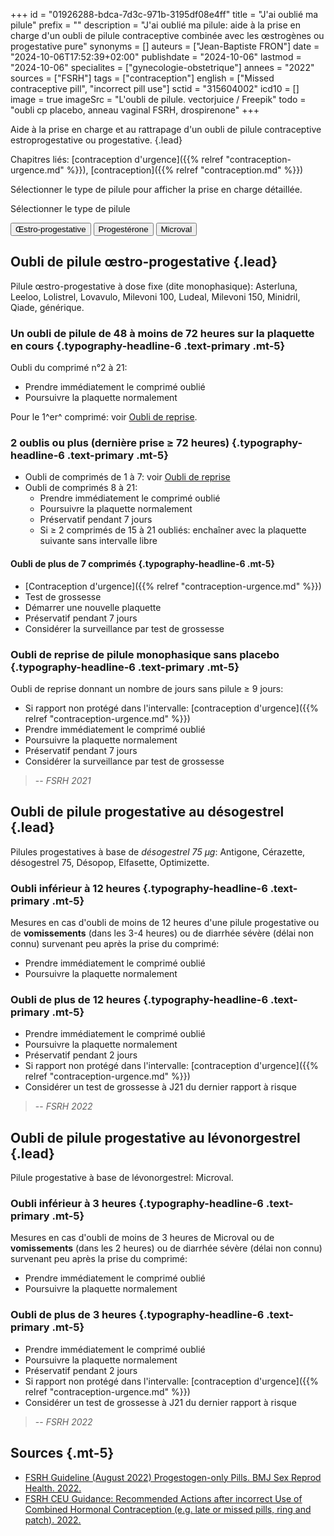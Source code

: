 +++
id = "01926288-bdca-7d3c-971b-3195df08e4ff"
title = "J'ai oublié ma pilule"
prefix = ""
description = "J'ai oublié ma pilule: aide à la prise en charge d'un oubli de pilule contraceptive combinée avec les œstrogènes ou progestative pure"
synonyms = []
auteurs = ["Jean-Baptiste FRON"]
date = "2024-10-06T17:52:39+02:00"
publishdate = "2024-10-06"
lastmod = "2024-10-06"
specialites = ["gynecologie-obstetrique"]
annees = "2022"
sources = ["FSRH"]
tags = ["contraception"]
english = ["Missed contraceptive pill", "incorrect pill use"]
sctid = "315604002"
icd10 = []
image = true
imageSrc = "L'oubli de pilule. vectorjuice / Freepik"
todo = "oubli cp placebo, anneau vaginal FSRH, drospirenone"
+++

Aide à la prise en charge et au rattrapage d'un oubli de pilule contraceptive estroprogestative ou progestative.
{.lead}

Chapitres liés: [contraception d'urgence]({{% relref "contraception-urgence.md" %}}), [contraception]({{% relref "contraception.md" %}})

Sélectionner le type de pilule pour afficher la prise en charge détaillée.

<div class="card card-body shadow-none my-2 flex-row justify-content-between bg-primary-light">
  <div>
    <p class="typography-overline">Sélectionner le type de pilule</p>
    <nav>
      <div class="nav" role="tablist">
      <button class="chip chip-action" id="nav-coc-tab" data-toggle="tab" data-target="#nav-coc" type="button" role="tab" aria-controls="nav-coc" aria-selected="false">Œstro-progestative</button>
      <button class="chip chip-action" id="nav-prog-tab" data-toggle="tab" data-target="#nav-prog" type="button" role="tab" aria-controls="nav-prog" aria-selected="false">Progestérone</button>
      <button class="chip chip-action" id="nav-microval-tab" data-toggle="tab" data-target="#nav-microval" type="button" role="tab" aria-controls="nav-microval" aria-selected="false">Microval</button>
      </div>
    </nav>
  </div>
</div>
<div class="tab-content">
<div class="tab-pane fade card card-body" id="nav-coc" role="tabpanel" aria-labelledby="nav-coc-tab">

## Oubli de pilule œstro-progestative {.lead}

Pilule œstro-progestative à dose fixe (dite monophasique): Asterluna, Leeloo, Lolistrel, Lovavulo, Milevoni 100, Ludeal, Milevoni 150, Minidril, Qiade, générique.

### Un oubli de pilule de 48 à moins de 72 heures sur la plaquette en cours {.typography-headline-6 .text-primary .mt-5}

Oubli du comprimé n°2 à 21:

- Prendre immédiatement le comprimé oublié
- Poursuivre la plaquette normalement

Pour le 1^er^ comprimé: voir [Oubli de reprise](#oubli-de-reprise-de-pilule-monophasique-sans-placebo).

### 2 oublis ou plus (dernière prise ≥ 72 heures) {.typography-headline-6 .text-primary .mt-5}

- Oubli de comprimés de 1 à 7: voir [Oubli de reprise](#oubli-de-reprise-de-pilule-monophasique-sans-placebo)
- Oubli de comprimés 8 à 21:
  - Prendre immédiatement le comprimé oublié
  - Poursuivre la plaquette normalement
  - Préservatif pendant 7 jours
  - Si ≥ 2 comprimés de 15 à 21 oubliés: enchaîner avec la plaquette suivante sans intervalle libre

#### Oubli de plus de 7 comprimés {.typography-headline-6 .mt-5}

- [Contraception d'urgence]({{% relref "contraception-urgence.md" %}})
- Test de grossesse
- Démarrer une nouvelle plaquette
- Préservatif pendant 7 jours
- Considérer la surveillance par test de grossesse

### Oubli de reprise de pilule monophasique sans placebo {.typography-headline-6 .text-primary .mt-5}

Oubli de reprise donnant un nombre de jours sans pilule ≥ 9 jours:

- Si rapport non protégé dans l'intervalle: [contraception d'urgence]({{% relref "contraception-urgence.md" %}})
- Prendre immédiatement le comprimé oublié
- Poursuivre la plaquette normalement
- Préservatif pendant 7 jours
- Considérer la surveillance par test de grossesse

> -- *FSRH 2021*

</div>
<div class="tab-pane fade card card-body" id="nav-prog" role="tabpanel" aria-labelledby="nav-prog-tab">

## Oubli de pilule progestative au désogestrel {.lead}

Pilules progestatives à base de *désogestrel 75 µg*: Antigone, Cérazette, désogestrel 75, Désopop, Elfasette, Optimizette.

### Oubli inférieur à 12 heures {.typography-headline-6 .text-primary .mt-5}

Mesures en cas d'oubli de moins de 12 heures d'une pilule progestative ou de **vomissements** (dans les 3-4 heures) ou de diarrhée sévère (délai non connu) survenant peu après la prise du comprimé:

- Prendre immédiatement le comprimé oublié
- Poursuivre la plaquette normalement

### Oubli de plus de 12 heures {.typography-headline-6 .text-primary .mt-5}

- Prendre immédiatement le comprimé oublié
- Poursuivre la plaquette normalement
- Préservatif pendant 2 jours
- Si rapport non protégé dans l'intervalle: [contraception d'urgence]({{% relref "contraception-urgence.md" %}})
- Considérer un test de grossesse à J21 du dernier rapport à risque

> -- *FSRH 2022*

</div>
<div class="tab-pane fade card card-body" id="nav-microval" role="tabpanel" aria-labelledby="nav-microval-tab">

## Oubli de pilule progestative au lévonorgestrel {.lead}

Pilule progestative à base de lévonorgestrel: Microval.

### Oubli inférieur à 3 heures {.typography-headline-6 .text-primary .mt-5}

Mesures en cas d'oubli de moins de 3 heures de Microval ou de **vomissements** (dans les 2 heures) ou de diarrhée sévère (délai non connu) survenant peu après la prise du comprimé:

- Prendre immédiatement le comprimé oublié
- Poursuivre la plaquette normalement

### Oubli de plus de 3 heures {.typography-headline-6 .text-primary .mt-5}

- Prendre immédiatement le comprimé oublié
- Poursuivre la plaquette normalement
- Préservatif pendant 2 jours
- Si rapport non protégé dans l'intervalle: [contraception d'urgence]({{% relref "contraception-urgence.md" %}})
- Considérer un test de grossesse à J21 du dernier rapport à risque

> -- *FSRH 2022*

</div>
</div>

## Sources {.mt-5}

- [FSRH Guideline (August 2022) Progestogen-only Pills. BMJ Sex Reprod Health. 2022.](https://www.fsrh.org/Public/Documents/ceu-guideline-progestogen-only-pills.aspx)
- [FSRH CEU Guidance: Recommended Actions after incorrect Use of Combined Hormonal Contraception (e.g. late or missed pills, ring and patch). 2022.](https://www.fsrh.org/Public/Documents/fsrh-ceu-guidance-recommended-actions-after-incorrect-use.aspx)
